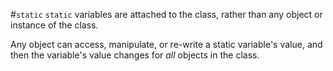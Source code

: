 #`static`
`static` variables are attached to the class, rather than any object or instance of the class.

Any object can access, manipulate, or re-write a static variable's value, and then the variable's value changes for *all* objects in the class.